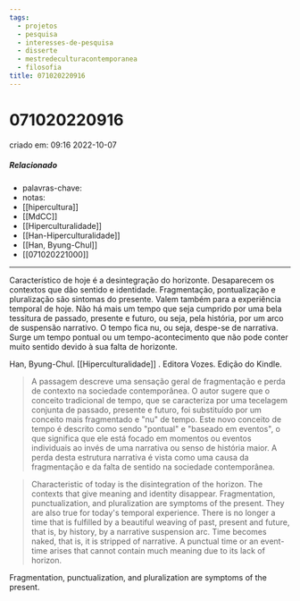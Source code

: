 ```yaml
---
tags:
  - projetos
  - pesquisa
  - interesses-de-pesquisa
  - disserte
  - mestredeculturacontemporanea
  - filosofia
title: 071020220916
---
```

# 071020220916
criado em: 09:16 2022-10-07

##### Relacionado
- palavras-chave:  
- notas:
- [[hipercultura]]
- [[MdCC]]
- [[Hiperculturalidade]]
- [[Han-Hiperculturalidade]]
- [[Han, Byung-Chul]]
- [[071020221000]]

---
Característico de hoje é a desintegração do horizonte. Desaparecem os contextos que dão sentido e identidade. Fragmentação, pontualização e pluralização são sintomas do presente. Valem também para a experiência temporal de hoje. Não há mais um tempo que seja cumprido por uma bela tessitura de passado, presente e futuro, ou seja, pela história, por um arco de suspensão narrativo. O tempo fica nu, ou seja, despe-se de narrativa. Surge um tempo pontual ou um tempo-acontecimento que não pode conter muito sentido devido à sua falta de horizonte.

Han, Byung-Chul. [[Hiperculturalidade]] . Editora Vozes. Edição do Kindle. 

>A passagem descreve uma sensação geral de fragmentação e perda de contexto na sociedade contemporânea. O autor sugere que o conceito tradicional de tempo, que se caracteriza por uma tecelagem conjunta de passado, presente e futuro, foi substituído por um conceito mais fragmentado e "nu" de tempo. Este novo conceito de tempo é descrito como sendo "pontual" e "baseado em eventos", o que significa que ele está focado em momentos ou eventos individuais ao invés de uma narrativa ou senso de história maior. A perda desta estrutura narrativa é vista como uma causa da fragmentação e da falta de sentido na sociedade contemporânea.

>Characteristic of today is the disintegration of the horizon. The contexts that give meaning and identity disappear. Fragmentation, punctualization, and pluralization are symptoms of the present. They are also true for today's temporal experience. There is no longer a time that is fulfilled by a beautiful weaving of past, present and future, that is, by history, by a narrative suspension arc. Time becomes naked, that is, it is stripped of narrative. A punctual time or an event-time arises that cannot contain much meaning due to its lack of horizon.

Fragmentation, punctualization, and pluralization are symptoms of the present.